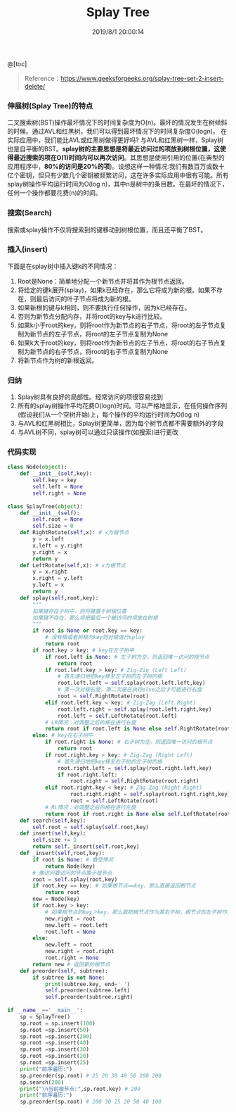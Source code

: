 ﻿---
title: Splay Tree
categories:
- DSA
- DS
tags:
- Splay Tree
date: 2019/8/1 20:00:14
updated: 2020/12/10 12:00:14
---



﻿@[toc]

> Reference：https://www.geeksforgeeks.org/splay-tree-set-2-insert-delete/

### 伸展树(Splay Tree)的特点
二叉搜索树(BST)操作最坏情况下的时间复杂度为O(n)。最坏的情况发生在树倾斜的时候。通过AVL和红黑树，我们可以得到最坏情况下的时间复杂度O(logn)。
在实际应用中，我们能比AVL或红黑树做得更好吗?
与AVL和红黑树一样，Splay树也是自平衡的BST。**splay树的主要思想是将最近访问过的项放到树根位置，这使得最近搜索的项在O(1)时间内可以再次访问**。其思想是使用引用的位置(在典型的应用程序中，**80%的访问是20%的项**)。设想这样一种情况:我们有数百万或数十亿个密钥，但只有少数几个密钥被频繁访问，这在许多实际应用中很有可能。所有splay树操作平均运行时间为O(log n)，其中n是树中的条目数。在最坏的情况下，任何一个操作都要花费(n)的时间。
### 搜索(Search)
搜索或splay操作不仅将搜索到的键移动到树根位置，而且还平衡了BST。

### 插入(insert)
下面是在splay树中插入键k的不同情况：
 1. Root是None：简单地分配一个新节点并将其作为根节点返回。
 2. 将给定的键k展开(splay)，如果k已经存在，那么它将成为新的根。如果不存在，则最后访问的叶子节点将成为新的根。
 3. 如果新根的键与k相同，则不要执行任何操作，因为k已经存在。
 4. 否则为新节点分配内存，并将root的key与k进行比较。
 5. 如果k小于root的key，则将root作为新节点的右子节点，将root的左子节点复制为新节点的左子节点，将root的左子节点复制为None
 6. 如果k大于root的key，则将root作为新节点的左子节点，将root的右子节点复制为新节点的右子节点，将root的右子节点复制为None
 7. 将新节点作为树的新根返回。

### 归纳
 1. Splay树具有良好的局部性。经常访问的项很容易找到
 2. 所有的splay树操作平均花费O(logn)时间。可以严格地显示，在任何操作序列(假设我们从一个空树开始)上，每个操作的平均运行时间为O(log n)
 3. 与AVL和红黑树相比，Splay树更简单，因为每个树节点都不需要额外的字段
 4. 与AVL树不同，splay树可以通过只读操作(如搜索)进行更改

### 代码实现


```python
class Node(object):
    def __init__(self,key):
        self.key = key
        self.left = None
        self.right = None
        
class SplayTree(object):
    def __init__(self):
        self.root = None
        self.size = 0
    def RightRotate(self,x): # x为根节点
        y = x.left
        x.left = y.right
        y.right = x
        return y
    def LeftRotate(self,x): # x为根节点
        y = x.right
        x.right = y.left
        y.left = x
        return y
    def splay(self,root,key):
        """
        如果键存在于树中，则将键置于树根位置
        如果键不存在，那么将把最后一个被访问的项放在树根
        """
        if root is None or root.key == key:
            # 没有根或者树根为key则对根进行splay
            return root
        if root.key > key: # key在左子树中
            if root.left is None: # 左子树为空，则返回唯一访问的根节点
                return root
            if root.left.key > key: # Zig-Zig (Left Left)
                # 首先递归地把key移至左子树的左子树的根
                root.left.left = self.splay(root.left.left,key)
                # 第一次对根右旋，第二次是在执行else之后才可能进行右旋
                root = self.RightRotate(root)
            elif root.left.key < key: # Zig-Zag (Left Right)
                root.left.right = self.splay(root.left.right,key)
                root.left = self.LeftRotate(root.left)
            # LR情况：对调整之后的根在进行右旋
            return root if root.left is None else self.RightRotate(root)
        else: # key在右子树中
            if root.right is None: # 右子树为空，则返回唯一访问的根节点
                return root
            if root.right.key > key: # Zig-Zag (Right Left)
                # 首先递归地把key移至右子树的左子树的根
                root.right.left = self.splay(root.right.left,key)
                if root.right.left:
                    root.right = self.RightRotate(root.right)
            elif root.right.key < key: # Zag-Zag (Right Right)
                    root.right.right = self.splay(root.right.right,key)
                    root = self.LeftRotate(root)
            # RL情况：对调整之后的根在进行左旋
            return root if root.right is None else self.LeftRotate(root)
    def search(self,key):
        self.root = self.splay(self.root,key)
    def insert(self,key):
        self.size += 1
        return self._insert(self.root,key)
    def _insert(self,root,key):
        if root is None: # 数空情况
            return Node(key)
        # 像访问要访问的节点置于根节点
        root = self.splay(root,key)
        if root.key == key: # 如果根节点==key，那么直接返回根节点
            return root
        new = Node(key)
        if root.key > key: 
            # 如果根节点的key＞key，那么就把根节点作为其右子树，根节点的左子树作为new的左子树
            new.right = root
            new.left = root.left
            root.left = None
        else:
            new.left = root
            new.right = root.right
            root.right = None
        return new # 返回新的根节点
    def preorder(self, subtree):
        if subtree is not None:
            print(subtree.key, end=' ')
            self.preorder(subtree.left)
            self.preorder(subtree.right)
            
if __name__=='__main__':
    sp = SplayTree()
    sp.root = sp.insert(100)
    sp.root =sp.insert(50)
    sp.root =sp.insert(200)
    sp.root =sp.insert(40)
    sp.root =sp.insert(30)
    sp.root =sp.insert(20)
    sp.root =sp.insert(25)
    print("前序遍历:")
    sp.preorder(sp.root) # 25 20 30 40 50 100 200 
    sp.search(200)
    print("\n当前根节点:",sp.root.key) # 200
    print("前序遍历:")
    sp.preorder(sp.root) # 200 30 25 20 50 40 100 
```


